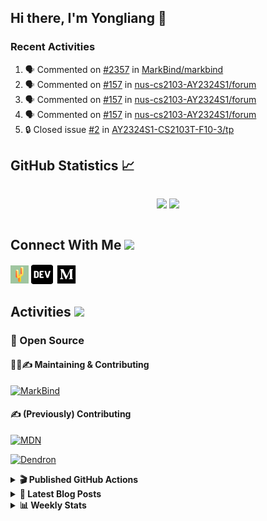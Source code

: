 ## Hi there, I'm Yongliang 👋

### Recent Activities

<!--START_SECTION:activity-->
1. 🗣 Commented on [#2357](https://github.com/MarkBind/markbind/pull/2357#issuecomment-1731264509) in [MarkBind/markbind](https://github.com/MarkBind/markbind)
2. 🗣 Commented on [#157](https://github.com/nus-cs2103-AY2324S1/forum/issues/157#issuecomment-1727629851) in [nus-cs2103-AY2324S1/forum](https://github.com/nus-cs2103-AY2324S1/forum)
3. 🗣 Commented on [#157](https://github.com/nus-cs2103-AY2324S1/forum/issues/157#issuecomment-1727456382) in [nus-cs2103-AY2324S1/forum](https://github.com/nus-cs2103-AY2324S1/forum)
4. 🗣 Commented on [#157](https://github.com/nus-cs2103-AY2324S1/forum/issues/157#issuecomment-1726978058) in [nus-cs2103-AY2324S1/forum](https://github.com/nus-cs2103-AY2324S1/forum)
5. 🔒 Closed issue [#2](https://github.com/AY2324S1-CS2103T-F10-3/tp/issues/2) in [AY2324S1-CS2103T-F10-3/tp](https://github.com/AY2324S1-CS2103T-F10-3/tp)
<!--END_SECTION:activity-->

## GitHub Statistics :chart_with_upwards_trend:
<div align="center">
<div style="display: flex; align-items: center; justify-content: center;">

[![](https://github-readme-stats-tlylt.vercel.app/api?username=tlylt&show_icons=true&theme=tokyonight&hide_border=true&locale=en)](https://github.com/tlylt)
[![](https://github-readme-streak-stats.herokuapp.com/?user=tlylt&theme=tokyonight&hide_border=true)](https://github.com/tlylt)
</div>
</div>

## Connect With Me <img src="https://media.giphy.com/media/2wh5K5yE3ulp3xgYcG/giphy-downsized.gif" width="30">

<a href="https://www.yongliangliu.com/" target="_blank"><img align="center" src="static/site-icon.png" alt="yongliangliu.com" height="29" width="29" /></a>
<a href="https://dev.to/tlylt" target="_blank"><img align="center" src="static/dev-badge.svg" alt="dev.to/tlylt" height="35" width="35" /></a>
<a href="https://tlylt.medium.com" target="_blank"><img align="center" src="static/medium.png" alt="tlylt.medium.com" height="35" width="35" /></a>

## Activities <img src="https://media.giphy.com/media/WUlplcMpOCEmTGBtBW/giphy.gif" width="30">

### 🔭 Open Source

#### 👷‍♂️✍️ Maintaining & Contributing
[![MarkBind](https://github-readme-stats-tlylt.vercel.app/api/pin/?username=markbind&repo=markbind)](https://github.com/MarkBind/markbind)

#### ✍️ (Previously) Contributing
[![MDN](https://github-readme-stats-tlylt.vercel.app/api/pin/?username=mdn&repo=content)](https://github.com/mdn/content/issues?q=is%3Aopen+involves%3A%40me+sort%3Aupdated-desc)

[![Dendron](https://github-readme-stats-tlylt.vercel.app/api/pin/?username=dendronhq&repo=dendron)](https://github.com/dendronhq/dendron/issues?q=is%3Aopen+involves%3A%40me+sort%3Aupdated-desc)

<details>
<summary> <b>🎬 Published GitHub Actions </b> </summary>

[![install-graphviz](https://github-readme-stats-tlylt.vercel.app/api/pin/?username=tlylt&repo=install-graphviz)](https://github.com/tlylt/install-graphviz)

[![reposense-action](https://github-readme-stats-tlylt.vercel.app/api/pin/?username=tlylt&repo=reposense-action)](https://github.com/tlylt/reposense-action)

[![markbin-action](https://github-readme-stats-tlylt.vercel.app/api/pin/?username=markbind&repo=markbind-action)](https://github.com/MarkBind/markbind-action)

</details>

<details>
<summary> <b>📕 Latest Blog Posts</b> </summary>

<!-- BLOG-POST-LIST:START -->
- [End of Year 3 Sem 2](https://yongliangliu.com/blog/end-of-year-3-sem-2)
- [Deploy a ChatGPT API Server in no time](https://yongliangliu.com/blog/chatgpt-nextjs-server)
- [Creating a regex-based Markdown parser in TypeScript](https://yongliangliu.com/blog/rmark)
- [Create VSCode Snippets for Markdown Blog Workflows](https://yongliangliu.com/blog/vscode-snippets)
- [Brag Doc 2023](https://yongliangliu.com/blog/brag-doc-2023)
<!-- BLOG-POST-LIST:END -->

</details>

<details>
<summary> <b>📊 Weekly Stats</b> </summary>

<!--START_SECTION:waka-->
![Code Time](http://img.shields.io/badge/Code%20Time-1%2C130%20hrs%2015%20mins-blue)

**🐱 My GitHub Data** 

> 📦 654.7 kB Used in GitHub's Storage 
 > 
> 🏆 1,521 Contributions in the Year 2023
 > 
> 🚫 Not Opted to Hire
 > 
> 📜 174 Public Repositories 
 > 
> 🔑 40 Private Repositories 
 > 
**I'm an Early 🐤** 

```text
🌞 Morning                3929 commits        ███████░░░░░░░░░░░░░░░░░░   29.33 % 
🌆 Daytime                3597 commits        ███████░░░░░░░░░░░░░░░░░░   26.85 % 
🌃 Evening                4971 commits        █████████░░░░░░░░░░░░░░░░   37.11 % 
🌙 Night                  900 commits         ██░░░░░░░░░░░░░░░░░░░░░░░   06.72 % 
```
📅 **I'm Most Productive on Wednesday** 

```text
Monday                   1751 commits        ███░░░░░░░░░░░░░░░░░░░░░░   13.07 % 
Tuesday                  1950 commits        ████░░░░░░░░░░░░░░░░░░░░░   14.56 % 
Wednesday                2160 commits        ████░░░░░░░░░░░░░░░░░░░░░   16.12 % 
Thursday                 1678 commits        ███░░░░░░░░░░░░░░░░░░░░░░   12.53 % 
Friday                   1723 commits        ███░░░░░░░░░░░░░░░░░░░░░░   12.86 % 
Saturday                 2051 commits        ████░░░░░░░░░░░░░░░░░░░░░   15.31 % 
Sunday                   2084 commits        ████░░░░░░░░░░░░░░░░░░░░░   15.56 % 
```


📊 **This Week I Spent My Time On** 

```text
🕑︎ Time Zone: Asia/Singapore

💬 Programming Languages: 
Markdown                 59 mins             ████████████████████░░░░░   81.89 % 
TypeScript               7 mins              ███░░░░░░░░░░░░░░░░░░░░░░   10.87 % 
JSON                     4 mins              ██░░░░░░░░░░░░░░░░░░░░░░░   06.53 % 
Objective-C              0 secs              ░░░░░░░░░░░░░░░░░░░░░░░░░   00.71 % 
```


 Last Updated on 22/09/2023 00:44:47 UTC
<!--END_SECTION:waka-->

</details>
